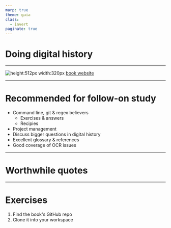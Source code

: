 ```yaml
---
marp: true
theme: gaia
class:
  - invert
paginate: true
---
```

<!-- _class: lead -->
# Doing digital history

---
![height:512px width:320px](https://www.biblioimages.com/mup/getimage.aspx?class=books&assetversionid=284249&cat=default&size=largeweb&id=11042)
[book website](https://manchesteruniversitypress.co.uk/9781526132680/#:~:text=Doing%20digital%20history%20covers%20the,common%20formats%20such%20as%20XML)

---
# Recommended for follow-on study
* Command line, git & regex believers
    * Exercises & answers
    * Recipies
* Project management
* Discuss bigger questions in digital history
* Excellent glossary & references
* Good coverage of OCR issues
---
# Worthwhile quotes
---
# Exercises 
1. Find the book's GitHub repo
2. Clone it into your workspace
